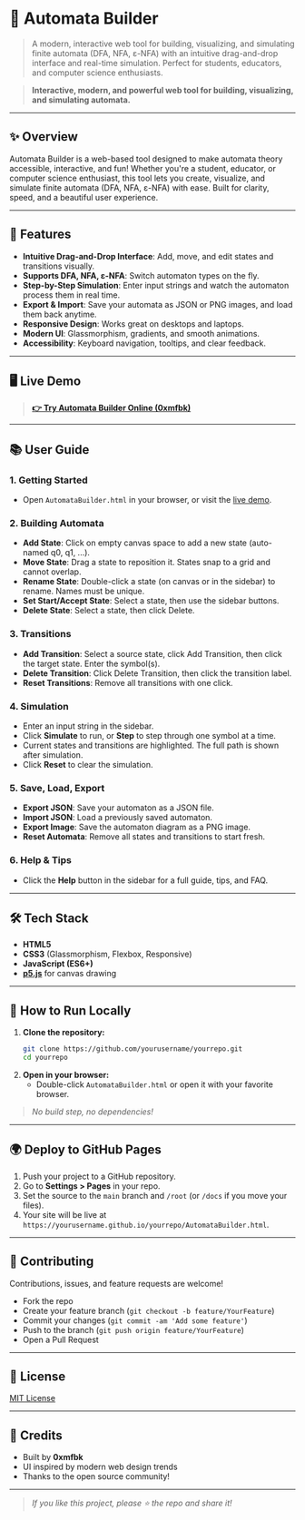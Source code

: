 # 🚀 Automata Builder

> A modern, interactive web tool for building, visualizing, and simulating finite automata (DFA, NFA, ε-NFA) with an intuitive drag-and-drop interface and real-time simulation. Perfect for students, educators, and computer science enthusiasts.

> **Interactive, modern, and powerful web tool for building, visualizing, and simulating automata.**

---

## ✨ Overview

Automata Builder is a web-based tool designed to make automata theory accessible, interactive, and fun! Whether you're a student, educator, or computer science enthusiast, this tool lets you create, visualize, and simulate finite automata (DFA, NFA, ε-NFA) with ease. Built for clarity, speed, and a beautiful user experience.

---

## 🎯 Features

- **Intuitive Drag-and-Drop Interface**: Add, move, and edit states and transitions visually.
- **Supports DFA, NFA, ε-NFA**: Switch automaton types on the fly.
- **Step-by-Step Simulation**: Enter input strings and watch the automaton process them in real time.
- **Export & Import**: Save your automata as JSON or PNG images, and load them back anytime.
- **Responsive Design**: Works great on desktops and laptops.
- **Modern UI**: Glassmorphism, gradients, and smooth animations.
- **Accessibility**: Keyboard navigation, tooltips, and clear feedback.

---

## 🖥️ Live Demo

> **[👉 Try Automata Builder Online (0xmfbk)](https://0xmfbk.tiiny.site)**

---

## 📚 User Guide

### 1. **Getting Started**
- Open `AutomataBuilder.html` in your browser, or visit the [live demo](https://yourusername.github.io/yourrepo/AutomataBuilder.html).

### 2. **Building Automata**
- **Add State**: Click on empty canvas space to add a new state (auto-named q0, q1, ...).
- **Move State**: Drag a state to reposition it. States snap to a grid and cannot overlap.
- **Rename State**: Double-click a state (on canvas or in the sidebar) to rename. Names must be unique.
- **Set Start/Accept State**: Select a state, then use the sidebar buttons.
- **Delete State**: Select a state, then click Delete.

### 3. **Transitions**
- **Add Transition**: Select a source state, click Add Transition, then click the target state. Enter the symbol(s).
- **Delete Transition**: Click Delete Transition, then click the transition label.
- **Reset Transitions**: Remove all transitions with one click.

### 4. **Simulation**
- Enter an input string in the sidebar.
- Click **Simulate** to run, or **Step** to step through one symbol at a time.
- Current states and transitions are highlighted. The full path is shown after simulation.
- Click **Reset** to clear the simulation.

### 5. **Save, Load, Export**
- **Export JSON**: Save your automaton as a JSON file.
- **Import JSON**: Load a previously saved automaton.
- **Export Image**: Save the automaton diagram as a PNG image.
- **Reset Automata**: Remove all states and transitions to start fresh.

### 6. **Help & Tips**
- Click the **Help** button in the sidebar for a full guide, tips, and FAQ.

---

## 🛠️ Tech Stack
- **HTML5**
- **CSS3** (Glassmorphism, Flexbox, Responsive)
- **JavaScript (ES6+)**
- **[p5.js](https://p5js.org/)** for canvas drawing

---

## 🚀 How to Run Locally

1. **Clone the repository:**
   ```bash
   git clone https://github.com/yourusername/yourrepo.git
   cd yourrepo
   ```
2. **Open in your browser:**
   - Double-click `AutomataBuilder.html` or open it with your favorite browser.

> _No build step, no dependencies!_

---

## 🌍 Deploy to GitHub Pages

1. Push your project to a GitHub repository.
2. Go to **Settings > Pages** in your repo.
3. Set the source to the `main` branch and `/root` (or `/docs` if you move your files).
4. Your site will be live at `https://yourusername.github.io/yourrepo/AutomataBuilder.html`.

---

## 🤝 Contributing

Contributions, issues, and feature requests are welcome!
- Fork the repo
- Create your feature branch (`git checkout -b feature/YourFeature`)
- Commit your changes (`git commit -am 'Add some feature'`)
- Push to the branch (`git push origin feature/YourFeature`)
- Open a Pull Request

---

## 📄 License

[MIT License](LICENSE)

---

## 🙏 Credits

- Built by **0xmfbk**
- UI inspired by modern web design trends
- Thanks to the open source community!

---

> _If you like this project, please ⭐️ the repo and share it!_ 
